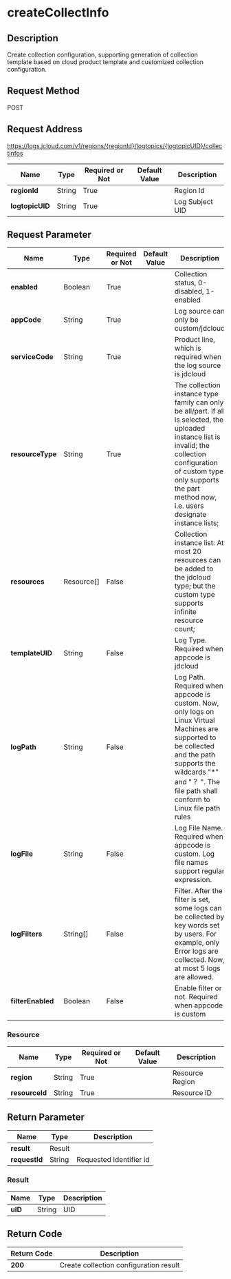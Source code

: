 # createCollectInfo


## Description
Create collection configuration, supporting generation of collection template based on cloud product template and customized collection configuration.

## Request Method
POST

## Request Address
https://logs.jcloud.com/v1/regions/{regionId}/logtopics/{logtopicUID}/collectinfos

|Name|Type|Required or Not|Default Value|Description|
|---|---|---|---|---|
|**regionId**|String|True| |Region Id|
|**logtopicUID**|String|True| |Log Subject UID|

## Request Parameter
|Name|Type|Required or Not|Default Value|Description|
|---|---|---|---|---|
|**enabled**|Boolean|True| |Collection status, 0-disabled, 1-enabled|
|**appCode**|String|True| |Log source can only be custom/jdcloud|
|**serviceCode**|String|True| |Product line, which is required when the log source is jdcloud|
|**resourceType**|String|True| |The collection instance type family can only be all/part. If all is selected, the uploaded instance list is invalid; the collection configuration of custom type only supports the part method now, i.e. users designate instance lists;|
|**resources**|Resource[]|False| |Collection instance list: At most 20 resources can be added to the jdcloud type; but the custom type supports infinite resource count;|
|**templateUID**|String|False| |Log Type. Required when appcode is jdcloud|
|**logPath**|String|False| |Log Path. Required when appcode is custom. Now, only logs on Linux Virtual Machines are supported to be collected and the path supports the wildcards "*" and "？ ". The file path shall conform to Linux file path rules|
|**logFile**|String|False| |Log File Name. Required when appcode is custom. Log file names support regular expression.|
|**logFilters**|String[]|False| |Filter. After the filter is set, some logs can be collected by key words set by users. For example, only Error logs are collected. Now, at most 5 logs are allowed.|
|**filterEnabled**|Boolean|False| |Enable filter or not. Required when appcode is custom|

### Resource
|Name|Type|Required or Not|Default Value|Description|
|---|---|---|---|---|
|**region**|String|True| |Resource Region|
|**resourceId**|String|True| |Resource ID|

## Return Parameter
|Name|Type|Description|
|---|---|---|
|**result**|Result| |
|**requestId**|String|Requested Identifier id|

### Result
|Name|Type|Description|
|---|---|---|
|**uID**|String|UID|

## Return Code
|Return Code|Description|
|---|---|
|**200**|Create collection configuration result|
